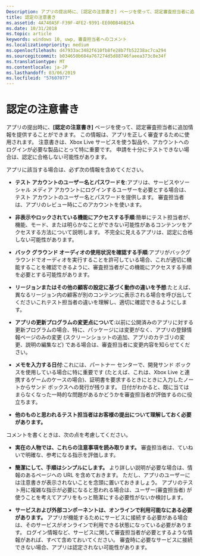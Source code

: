 ```yaml
---
Description: アプリの提出時に、[認定の注意書き] ページを使って、認定審査担当者に追加情報を提供することができます。 この情報は、アプリを正しく審査するために使用されます。
title: 認定の注意書き
ms.assetid: 4A740A5F-F39F-4FE2-9391-EE00DB46B25A
ms.date: 10/31/2018
ms.topic: article
keywords: windows 10, uwp, 審査担当者へのコメント
ms.localizationpriority: medium
ms.openlocfilehash: d47933ac3482f610fb8fe28b7fb52238ac7ca294
ms.sourcegitcommit: b034650b684a767274d5d88746faeea373c8e34f
ms.translationtype: MT
ms.contentlocale: ja-JP
ms.lasthandoff: 03/06/2019
ms.locfileid: "57607077"
---
```

# <a name="notes-for-certification"></a>認定の注意書き


アプリの提出時に、**[認定の注意書き]** ページを使って、認定審査担当者に追加情報を提供することができます。 この情報は、アプリを正しく審査するために使用されます。 注意書きは、Xbox Live サービスを使う製品や、アカウントへのログインが必要な製品にとって特に重要です。 申請を十分にテストできない場合は、認定に合格しない可能性があります。

アプリに該当する場合は、必ず次の情報を含めてください。

-   **テスト アカウントのユーザー名とパスワードを**:アプリは、サービスやソーシャル メディア アカウントにログインするユーザーを必要とする場合は、テスト アカウントのユーザー名とパスワードを提供します。 審査担当者は、アプリのレビュー時にこのアカウントを使います。

-   **非表示やロックされている機能にアクセスする手順**:簡単にテスト担当者が、機能、モード、または明らかなことができない可能性があるコンテンツをアクセスする方法について説明します。 不完全に見えるアプリは、認定に合格しない可能性があります。

-   **バック グラウンド オーディオの使用状況を確認する手順**:アプリがバックグラウンドでオーディオを実行することを許可している場合、これが適切に機能することを確認できるように、審査担当者がこの機能にアクセスする手順を必要とする可能性があります。

-  **リージョンまたはその他の顧客の設定に基づく動作の違いを予想**:たとえば、異なるリージョン内の顧客が別のコンテンツに表示される場合を呼び出してくださいこれテスト担当者の違いを理解し、適切に確認できるようにします。

-   **アプリの更新プログラムの変更点について**:以前に公開済みのアプリに対する更新プログラムの場合、特に、パッケージには変更がなく、アプリの登録情報ページのみの変更 (スクリーンショットの追加、アプリのカテゴリの変更、説明の編集など) である場合は、審査担当者に変更内容を知らせてください。

-   **メモを入力する日付**:これには、パートナー センターで、開発サンド ボックスを使用している場合に特に重要です (たとえば、これは、Xbox Live と連携するゲームのケースの場合)、証明書を要求するときにときに入力したノートからサンド ボックスへの発行が残ります。 日付がわかると、既に当てはまらなくなった一時的な問題があるかどうかを審査担当者が評価するのに役立ちます。

-  **他のものと思われるテスト担当者はお客様の提出について理解しておく必要があります。**

コメントを書くときは、次の点を考慮してください。

-   **実在の人物では、これらの注意事項を読み取ります。** 審査担当者は、ていねいで明確な、参考になる指示を評価します。

-   **簡潔にして、手順はシンプルにします。** より詳しい説明が必要な場合は、情報のあるページへの URL を含めておきます。 ただし、アプリのユーザーには注意書きが表示されないことを念頭に置いておきましょう。 アプリのテスト用に複雑な指示が必要になると思われる場合は、ユーザー(審査担当者) が使うことを考えてアプリをもっと簡潔にする必要性がないか検討します。

-   **サービスおよび外部コンポーネントは、オンラインで利用可能なにある必要があります。** アプリが機能するためにサービスに接続する必要がある場合は、そのサービスがオンラインで利用できる状態になっている必要があります。 ログイン情報など、サービスに関して審査担当者が必要とするような情報があれば、すべて含めておいてください。 審査時に必要なサービスに接続できない場合、アプリは認定されない可能性があります。

 

 




